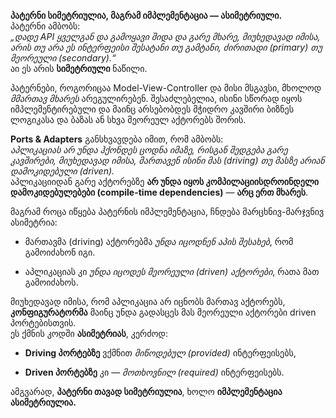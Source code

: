  **პატერნი სიმეტრიულია, მაგრამ იმპლემენტაცია — ასიმეტრიული.**  
პატერნი ამბობს:  
_„დადე API ყველგან და გამოყავი შიდა და გარე მხარე, მიუხედავად იმისა, არის თუ არა ეს ინტერფეისი შესატანი თუ გამტანი, ძირითადი (primary) თუ მეორეული (secondary).“_  
აი ეს არის **სიმეტრიული** ნაწილი.

პატერნები, როგორიცაა Model-View-Controller და მისი მსგავსი, მხოლოდ _მმართავ მხარეს_ არეგულირებენ. შესაძლებელია, ისინი სწორად იყოს იმპლემენტირებული და მაინც არსებობდეს მჭიდრო კავშირი ბიზნეს ლოგიკასა და ბაზას ან სხვა მეორეულ აქტორებს შორის.

**Ports & Adapters** განსხვავდება იმით, რომ ამბობს:  
_აპლიკაციას არ უნდა ჰქონდეს ცოდნა იმაზე, რისგან შედგება გარე კავშირები, მიუხედავად იმისა, მართავენ ისინი მას (driving) თუ მასზე არიან დამოკიდებული (driven)._  
აპლიკაციიდან გარე აქტორებზე **არ უნდა იყოს კომპილაციისდროინდელი დამოკიდებულებები (compile-time dependencies)** — **არც ერთ მხარეს**.

მაგრამ როცა იწყება პატერნის იმპლემენტაცია, ჩნდება მარცხნივ-მარჯვნივ ასიმეტრია:

- მართავმა (driving) აქტორებმა _უნდა იცოდნენ აპის შესახებ_, რომ გამოიძახონ იგი.
    
- აპლიკაციას კი _უნდა იცოდეს მეორეული (driven) აქტორები_, რათა მათ გამოიძახოს.
    

მიუხედავად იმისა, რომ აპლიკაცია არ იცნობს მართავ აქტორებს, **კონფიგურატორმა** მაინც უნდა გადასცეს მას მეორეული აქტორები driven პორტებისთვის.  
ეს ქმნის კოდში **ასიმეტრიას**, კერძოდ:

- **Driving პორტებზე** ვქმნით _მიწოდებულ (provided)_ ინტერფეისებს,
    
- **Driven პორტებზე** კი — _მოთხოვნილ (required)_ ინტერფეისებს.
    

ამგვარად, **პატერნი თავად სიმეტრიულია**, ხოლო **იმპლემენტაცია ასიმეტრიულია.**